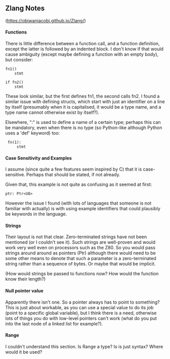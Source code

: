 ## Zlang Notes

(https://obiwanjacobi.github.io/Zlang/)

#### Functions

There is little difference between a function call, and a function definition, except the latter is followed by an indented block. I don't know if that would cause ambiguity (except maybe defining a function with an empty body), but consider:

    fn1()
        stmt
        
    if fn2()
        stmt

These look similar, but the first defines fn1, the second calls fn2. I found a similar issue with defining structs, which start with just an identifier on a line by itself (presumably when it is capitalised, it would be a type name, and a type name cannot otherwise exist by itself?).

Elsewhere, ":" is used to define a name of a certain type; perhaps this can be mandatory, even when there is no type (so Python-like although Python uses a 'def' keyword) too:

     fn(1):
         stmt

#### Case Sensitivity and Examples

I assume (since quite a few features seem inspired by C) that it is case-sensitive. Perhaps that should be stated, if not already.

Given that, this example is not quite as confusing as it seemed at first:

    ptr: Ptr<U8>

However the issue I found (with lots of languages that someone is not familiar with actually) is with using example identifiers that could plausibly be keywords in the language.

#### Strings

Their layout is not that clear. Zero-terminated strings have not been mentioned (or I couldn't see it). Such strings are well-proven and would work very well even on processors such as the Z80. So you would pass strings around around as pointers (Ptr<U8>) although there would need to be some other means to denote that such a parameter is a zero-terminated string rather than a sequence of bytes. Or maybe that would be implicit.

(How would strings be passed to functions now? How would the function know their length?)

#### Null pointer value

Apparently there isn't one. So a pointer always has to point to something? This is just about workable, as you can use a special value to do its job (point to a specific global variable), but I think there is a need, otherwise lots of things you do with low-level pointers can't work (what do you put into the last node of a linked list for example?).

#### Range

I couldn't understand this section. Is Range a type? Is is just syntax? Where would it be used?





